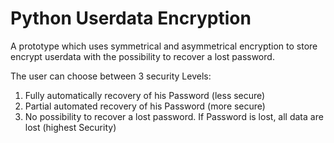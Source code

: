 Python Userdata Encryption
==========================

A prototype which uses symmetrical and asymmetrical encryption to store encrypt userdata with the possibility to recover a lost password.

The user can choose between 3 security Levels:

1. Fully automatically recovery of his Password (less secure)
2. Partial automated recovery of his Password (more secure)
3. No possibility to recover a lost password. If Password is lost, all data are lost (highest Security)